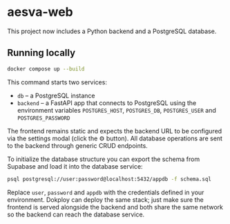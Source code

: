 # aesva-web

This project now includes a Python backend and a PostgreSQL database.

## Running locally

```sh
docker compose up --build
```

This command starts two services:

* `db` – a PostgreSQL instance
* `backend` – a FastAPI app that connects to PostgreSQL using the environment
  variables `POSTGRES_HOST`, `POSTGRES_DB`, `POSTGRES_USER` and
  `POSTGRES_PASSWORD`

The frontend remains static and expects the backend URL to be configured via the
settings modal (click the ⚙️ button). All database operations are sent to the
backend through generic CRUD endpoints.

To initialize the database structure you can export the schema from Supabase and
load it into the database service:

```sh
psql postgresql://user:password@localhost:5432/appdb -f schema.sql
```

Replace `user`, `password` and `appdb` with the credentials defined in your
environment. Dokploy can deploy the same stack; just make sure the frontend is
served alongside the backend and both share the same network so the backend can
reach the database service.
